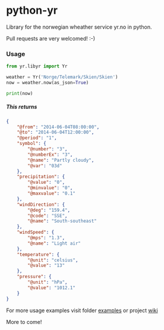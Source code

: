 python-yr
=================
Library for the norwegian wheather service yr.no in python.

Pull requests are very welcomed! :-)

### Usage
```python
from yr.libyr import Yr

weather = Yr('Norge/Telemark/Skien/Skien')
now = weather.now(as_json=True)

print(now)
```

##### This returns
```json
{
    "@from": "2014-06-04T08:00:00", 
    "@to": "2014-06-04T12:00:00", 
    "@period": "1", 
    "symbol": {
        "@number": "3", 
        "@numberEx": "3", 
        "@name": "Partly cloudy", 
        "@var": "03d"
    }, 
    "precipitation": {
        "@value": "0", 
        "@minvalue": "0", 
        "@maxvalue": "0.1"
    }, 
    "windDirection": {
        "@deg": "159.4", 
        "@code": "SSE", 
        "@name": "South-southeast"
    }, 
    "windSpeed": {
        "@mps": "1.3", 
        "@name": "Light air"
    }, 
    "temperature": {
        "@unit": "celsius", 
        "@value": "13"
    }, 
    "pressure": {
        "@unit": "hPa", 
        "@value": "1012.1"
    }
}
```

For more usage examples visit folder [examples](/yr/examples) or project [wiki](https://github.com/wckd/python-yr/wiki)

More to come!
